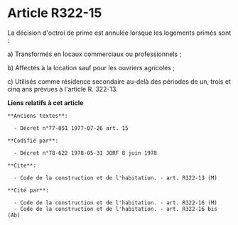 # Article R322-15

La décision d'octroi de prime est annulée lorsque les logements primés sont :

a) Transformés en locaux commerciaux ou professionnels ;

b) Affectés à la location sauf pour les ouvriers agricoles ;

c) Utilisés comme résidence secondaire au-delà des périodes de un, trois et cinq ans prévues à l'article R. 322-13.

**Liens relatifs à cet article**

	**Anciens textes**:

	  - Décret n°77-851 1977-07-26 art. 15

	**Codifié par**:

	  - Décret n°78-622 1978-05-31 JORF 8 juin 1978

	**Cite**:

	  - Code de la construction et de l'habitation. - art. R322-13 (M)

	**Cité par**:

	  - Code de la construction et de l'habitation. - art. R322-16 (M)
	  - Code de la construction et de l'habitation. - art. R322-16 bis (Ab)
